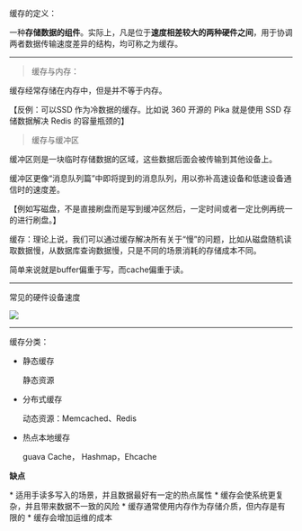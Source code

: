 

缓存的定义：

一种**存储数据的组件**。实际上，凡是位于**速度相差较大的两种硬件之间**，用于协调两者数据传输速度差异的结构，均可称之为缓存。



---



> 缓存与内存：

缓存经常存储在内存中，但是并不等于内存。

【反例：可以SSD 作为冷数据的缓存。比如说 360 开源的 Pika 就是使用 SSD 存储数据解决 Redis 的容量瓶颈的】



> 缓存与缓冲区

缓冲区则是一块临时存储数据的区域，这些数据后面会被传输到其他设备上。

缓冲区更像“消息队列篇”中即将提到的消息队列，用以弥补高速设备和低速设备通信时的速度差。

【例如写磁盘，不是直接刷盘而是写到缓冲区然后，一定时间或者一定比例再统一的进行刷盘。】



缓存：理论上说，我们可以通过缓存解决所有关于“慢”的问题，比如从磁盘随机读取数据慢，从数据库查询数据慢，只是不同的场景消耗的存储成本不同。



简单来说就是buffer偏重于写，而cache偏重于读。

---



常见的硬件设备速度

![](https://s2.loli.net/2021/12/16/M9S2kH1amuz34c6.jpg)



---

缓存分类：

- 静态缓存

  静态资源

- 分布式缓存

   动态资源：Memcached、Redis 

- 热点本地缓存

  guava Cache， Hashmap，Ehcache

  

**缺点**

\* 适用手读多写入的场景，并且数据最好有一定的热点属性
\* 缓存会使系统更复杂，并且带来数据不一致的风险
\* 缓存通常使用内存作为存储介质，但内存是有限的
\* 缓存会增加运维的成本




